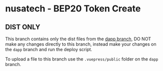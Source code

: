 # nusatech - BEP20 Token Create

## DIST ONLY
This branch contains only the dist files from the [dapp branch](https://github.com/nusatech/bep20-generator/tree/dapp), DO NOT make any changes directly to this branch, instead make your changes on the `dapp` branch and run the deploy script.

To upload a file to this branch use the `.vuepress/public` folder on the `dapp` branch.

